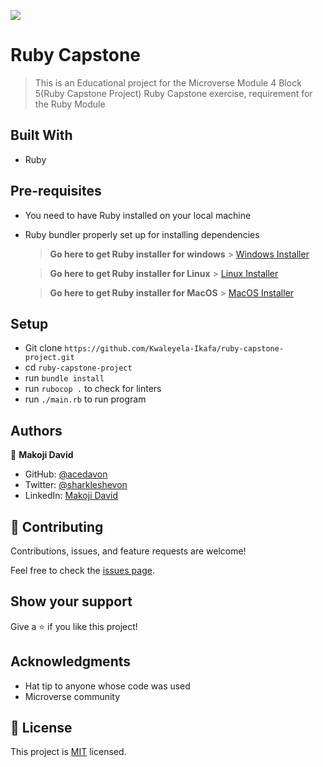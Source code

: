 ![](https://img.shields.io/badge/Microverse-blueviolet)

# Ruby Capstone

> This is an Educational project for the Microverse Module 4 Block 5(Ruby Capstone Project) Ruby Capstone exercise, requirement for the Ruby Module

## Built With

- Ruby

## Pre-requisites

- You need to have Ruby installed on your local machine
- Ruby bundler properly set up for installing dependencies

  > **Go here to get Ruby installer for windows** > [Windows Installer](https://rubyinstaller.org/)

  > **Go here to get Ruby installer for Linux** > [Linux Installer](https://www.ruby-lang.org/en/documentation/installation/)

  > **Go here to get Ruby installer for MacOS** > [MacOS Installer](https://www.ruby-lang.org/en/documentation/installation/)

## Setup

- Git clone `https://github.com/Kwaleyela-Ikafa/ruby-capstone-project.git`
- cd `ruby-capstone-project`
- run `bundle install`
- run `rubocop .` to check for linters
- run `./main.rb` to run program

## Authors

👤 **Makoji David**

- GitHub: [@acedavon](https://github.com/acedavon)
- Twitter: [@sharkleshevon](https://twitter.com/sharkleshevon)
- LinkedIn: [Makoji David](https://linkedin.com/in/makoji-david)
## 🤝 Contributing

Contributions, issues, and feature requests are welcome!

Feel free to check the [issues page](../../issues/).

## Show your support

Give a ⭐️ if you like this project!

## Acknowledgments

- Hat tip to anyone whose code was used
- Microverse community

## 📝 License

This project is [MIT](./LICENSE) licensed.
